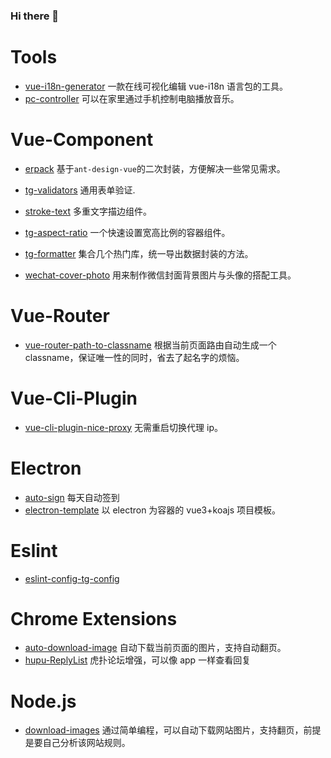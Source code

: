 ### Hi there 👋

# Tools

- [vue-i18n-generator](https://github.com/Tickly/vue-i18n-generator) 一款在线可视化编辑 vue-i18n 语言包的工具。
- [pc-controller](https://github.com/Tickly/pc-controller) 可以在家里通过手机控制电脑播放音乐。

# Vue-Component

- [erpack](https://github.com/Tickly/erpack) 基于`ant-design-vue`的二次封装，方便解决一些常见需求。
- [tg-validators](https://github.com/Tickly/tg-validators) 通用表单验证.
- [stroke-text](https://github.com/Tickly/stroke-text) 多重文字描边组件。
- [tg-aspect-ratio](https://github.com/Tickly/tg-aspect-ratio) 一个快速设置宽高比例的容器组件。
- [tg-formatter](https://github.com/Tickly/tg-formatter) 集合几个热门库，统一导出数据封装的方法。

- [wechat-cover-photo](https://github.com/Tickly/wechat-cover-photo) 用来制作微信封面背景图片与头像的搭配工具。

# Vue-Router

- [vue-router-path-to-classname](https://github.com/Tickly/vue-router-path-to-classname) 根据当前页面路由自动生成一个 classname，保证唯一性的同时，省去了起名字的烦恼。

# Vue-Cli-Plugin

- [vue-cli-plugin-nice-proxy](https://github.com/Tickly/vue-cli-plugin-nice-proxy) 无需重启切换代理 ip。

# Electron

- [auto-sign](https://github.com/Tickly/auto-sign) 每天自动签到
- [electron-template](https://github.com/Tickly/electron-template) 以 electron 为容器的 vue3+koajs 项目模板。

# Eslint

- [eslint-config-tg-config](https://github.com/Tickly/eslint-config-tg-config)

# Chrome Extensions

- [auto-download-image](https://github.com/Tickly/auto-download-image) 自动下载当前页面的图片，支持自动翻页。
- [hupu-ReplyList](https://github.com/Tickly/hupu-ReplyList) 虎扑论坛增强，可以像 app 一样查看回复

# Node.js

- [download-images](https://github.com/Tickly/download-images) 通过简单编程，可以自动下载网站图片，支持翻页，前提是要自己分析该网站规则。

<!--
**Tickly/Tickly** is a ✨ _special_ ✨ repository because its `README.md` (this file) appears on your GitHub profile.

Here are some ideas to get you started:

- 🔭 I’m currently working on ...
- 🌱 I’m currently learning ...
- 👯 I’m looking to collaborate on ...
- 🤔 I’m looking for help with ...
- 💬 Ask me about ...
- 📫 How to reach me: ...
- 😄 Pronouns: ...
- ⚡ Fun fact: ...
-->
